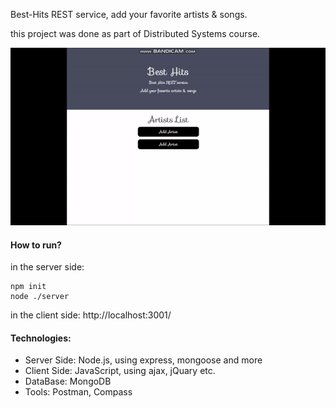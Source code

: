 Best-Hits REST service, add your favorite artists & songs.

this project was done as part of Distributed Systems course.

![](website.gif)

#### How to run?

in the server side:
```buildoutcfg
npm init
node ./server
```
in the client side:
http://localhost:3001/

#### Technologies:
* Server Side: Node.js, using express, mongoose and more
* Client Side: JavaScript, using ajax, jQuary etc.
* DataBase: MongoDB
* Tools: Postman, Compass
